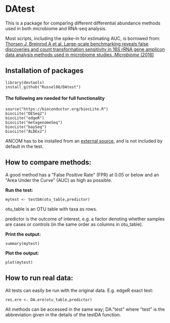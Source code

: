 DAtest
======

This is a package for comparing different differential abundance methods
used in both microbiome and RNA-seq analysis.

Most scripts, including the spike-in for estimating AUC, is borrowed
from: [Thorsen J, Brejnrod A et al. Large-scale benchmarking reveals
false discoveries and count transformation sensitivity in 16S rRNA gene
amplicon data analysis methods used in microbiome studies. *Microbiome*
(2016)](https://microbiomejournal.biomedcentral.com/articles/10.1186/s40168-016-0208-8)

Installation of packages
------------------------

    library(devtools)
    install_github("Russel88/DAtest")

#### The following are needed for full functionality

    source("https://bioconductor.org/biocLite.R")
    biocLite("DESeq2")
    biocLite("edgeR")
    biocLite("metagenomeSeq")
    biocLite("baySeq")
    biocLite("ALDEx2")

ANCOM has to be installed from an [external
source,](https://www.niehs.nih.gov/research/resources/software/biostatistics/ancom/index.cfm)
and is not included by default in the test.

How to compare methods:
-----------------------

A good method has a "False Positive Rate" (FPR) at 0.05 or below and an
"Area Under the Curve" (AUC) as high as possible.

**Run the test:**

    mytest <- testDA(otu_table,predictor)

otu\_table is an OTU table with taxa as rows.

predictor is the outcome of interest, e.g. a factor denoting whether
samples are cases or controls (in the same order as columns in
otu\_table).

**Print the output:**

    summary(mytest)

**Plot the output:**

    plot(mytest)

How to run real data:
---------------------

All tests can easily be run with the original data. E.g. edgeR exact
test:

    res.ere <- DA.ere(otu_table,predictor)

All methods can be accessed in the same way; DA."test" where "test" is
the abbreviation given in the details of the testDA function.
